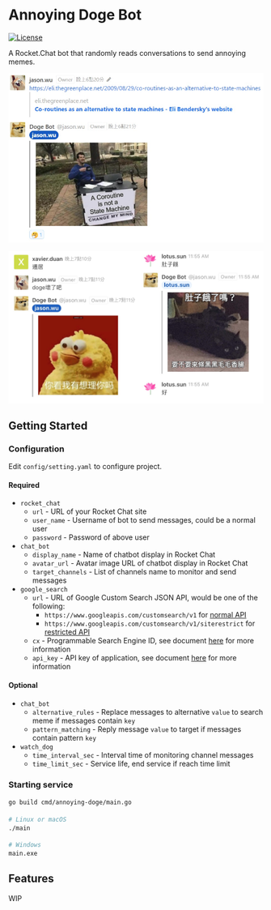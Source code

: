 # Annoying Doge Bot

[![License](https://img.shields.io/:license-apache-blue.svg)](https://opensource.org/licenses/Apache-2.0) 

A Rocket.Chat bot that randomly reads conversations to send annoying memes.

![example-1](docs/images/example-1.jpg)

![example-2](docs/images/example-2.jpg)

## Getting Started

### Configuration

Edit `config/setting.yaml` to configure project.

#### Required

* `rocket_chat`
  * `url` - URL of your Rocket Chat site
  * `user_name` - Username of bot to send messages, could be a normal user
  * `password` - Password of above user
* `chat_bot`
  * `display_name` - Name of chatbot display in Rocket Chat
  * `avatar_url` - Avatar image URL of chatbot display in Rocket Chat
  * `target_channels` - List of channels name to monitor and send messages
* `google_search`
  * `url` - URL of Google Custom Search JSON API, would be one of the following:
    * `https://www.googleapis.com/customsearch/v1` for [normal API](https://developers.google.com/custom-search/v1/using_rest)
    * `https://www.googleapis.com/customsearch/v1/siterestrict` for [restricted API](https://developers.google.com/custom-search/v1/site_restricted_api)
  * `cx` - Programmable Search Engine ID, see document [here](https://developers.google.com/custom-search/v1/introduction) for more information
  * `api_key` - API key of application, see document [here](https://developers.google.com/custom-search/v1/introduction) for more information

#### Optional

* `chat_bot`
  * `alternative_rules` - Replace messages to alternative `value` to search meme if messages contain `key`
  * `pattern_matching` - Reply message `value` to target if messages contain pattern `key`
* `watch_dog`
  * `time_interval_sec` - Interval time of monitoring channel messages
  * `time_limit_sec` - Service life, end service if reach time limit

### Starting service

```bash
go build cmd/annoying-doge/main.go

# Linux or macOS
./main

# Windows
main.exe
```

## Features

WIP
